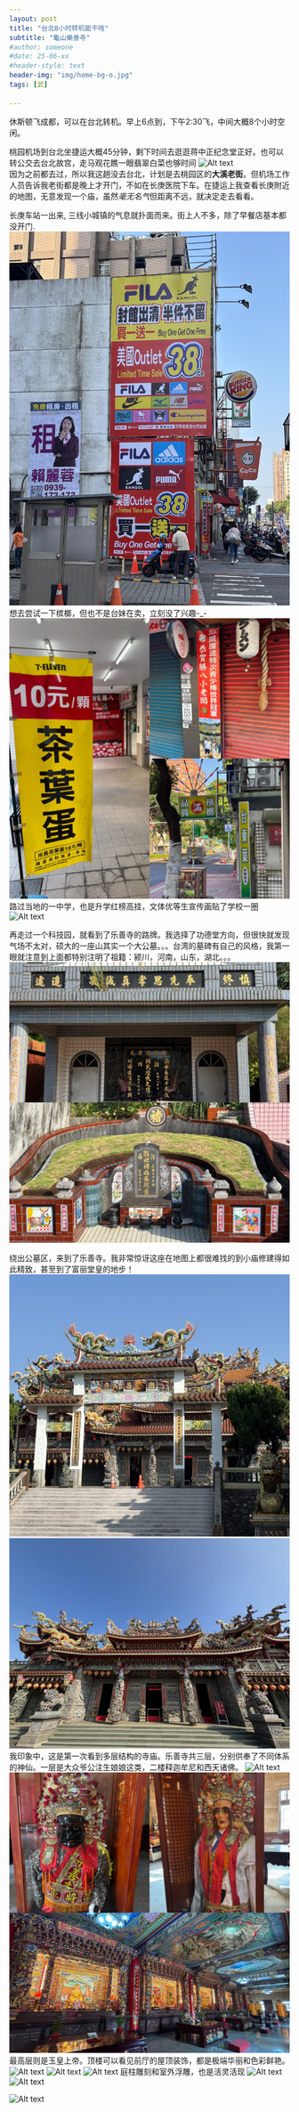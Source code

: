 ```yaml
---
layout: post
title: "台北8小时转机能干啥"
subtitle: "龜山樂善寺"
#author: someone
#date: 25-06-xx
#header-style: text
header-img: "img/home-bg-o.jpg"
tags: [武]

---
```


休斯顿飞成都，可以在台北转机。早上6点到，下午2:30飞，中间大概8个小时空闲。  

桃园机场到台北坐捷运大概45分钟，剩下时间去逛逛蒋中正纪念堂正好。也可以转公交去台北故宫，走马观花瞧一眼翡翠白菜也够时间
![Alt text](/assets/2025/25-10-01-taipei_files/airport.jpg)  
因为之前都去过，所以我这趟没去台北，计划是去桃园区的**大溪老街**。但机场工作人员告诉我老街都是晚上才开门，不如在长庚医院下车。在捷运上我查看长庚附近的地图，无意发现一个庙，虽然*毫无名气*但距离不远，就决定走去看看。

长庚车站一出来, 三线小城镇的气息就扑面而来。街上人不多，除了早餐店基本都没开门.
![Alt text](/assets/2025/25-10-01-taipei_files/changgeng.jpg)
想去尝试一下槟榔，但也不是台妹在卖，立刻没了兴趣-_-
![Alt text](/assets/2025/25-10-01-taipei_files/binlang.jpg)
路过当地的一中学，也是升学红榜高挂，文体优等生宣传画贴了学校一圈
![Alt text](/assets/2025/25-10-01-taipei_files/zhgongxue.jpg)

再走过一个科技园，就看到了乐善寺的路牌。我选择了功德堂方向，但很快就发现气场不太对，硕大的一座山其实一个大公墓。。。台湾的墓碑有自己的风格，我第一眼就注意到上面都特别注明了祖籍：颍川，河南，山东，湖北。。。
![Alt text](/assets/2025/25-10-01-taipei_files/tomb.jpg)

绕出公墓区，来到了乐善寺。我非常惊讶这座在地图上都很难找的到小庙修建得如此精致，甚至到了富丽堂皇的地步！
![Alt text](/assets/2025/25-10-01-taipei_files/gate.jpeg)
![Alt text](/assets/2025/25-10-01-taipei_files/front.jpeg)
我印象中，这是第一次看到多层结构的寺庙。乐善寺共三层，分别供奉了不同体系的神仙。一层是大众爷公注生娘娘这类，二楼释迦牟尼和西天诸佛。
![Alt text](/assets/2025/25-10-01-taipei_files/1st.jpeg)
![Alt text](/assets/2025/25-10-01-taipei_files/2nd.jpeg)
最高层则是玉皇上帝。顶楼可以看见前厅的屋顶装饰，都是极端华丽和色彩鲜艳。
![Alt text](/assets/2025/25-10-01-taipei_files/3rd.jpeg)
![Alt text](/assets/2025/25-10-01-taipei_files/roof.jpeg)
![Alt text](/assets/2025/25-10-01-taipei_files/roof1.jpeg)
庭柱雕刻和室外浮雕，也是活灵活现
![Alt text](/assets/2025/25-10-01-taipei_files/scp1.jpeg)
![Alt text](/assets/2025/25-10-01-taipei_files/scp2.jpeg)

![Alt text](/assets/2025/25-10-01-taipei_files/whole.jpeg)


